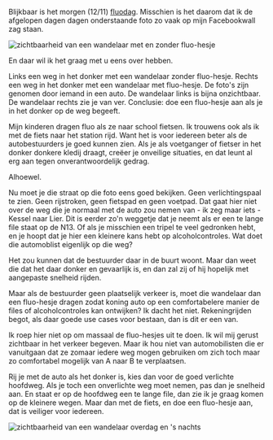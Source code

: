<!--
.. title: Over fluodag
.. slug: over-fluodag
.. date: 2018-11-11 20:56:25 UTC+01:00
.. tags: fietsen
.. category: 
.. link: 
.. description: 
.. type: text
-->

Blijkbaar is het morgen (12/11) [fluodag](http://www.xiu-jtvoi.org/fluodag-12-11-2018.html).
Misschien is het daarom dat ik de afgelopen dagen dagen onderstaande foto zo vaak op mijn
Facebookwall zag staan.

![zichtbaarheid van een wandelaar met en zonder
fluo-hesje](/galleries/victim_blaming/fluo-1.png)

En daar wil ik het graag met u eens over hebben.

<!-- TEASER_END -->

Links een weg in het donker met een wandelaar zonder fluo-hesje. Rechts een weg in het
donker met een wandelaar met fluo-hesje. De foto's zijn genomen door iemand in een auto.
De wandelaar links is bijna onzichtbaar. De wandelaar rechts zie je van ver. Conclusie: doe
een fluo-hesje aan als je in het donker op de weg begeeft.

Mijn kinderen dragen fluo als ze naar school fietsen. Ik trouwens ook als
ik met de fiets naar het station rijd. Want het is voor iedereen beter als de
autobestuurders je goed kunnen zien. Als je als voetganger of fietser in het donker 
donkere kledij draagt, creëer je onveilige situaties, en dat leunt al erg aan tegen
onverantwoordelijk gedrag.

Alhoewel.

Nu moet je die straat op die foto eens goed bekijken. Geen verlichtingspaal te zien. Geen
rijstroken, geen fietspad en geen voetpad. Dat gaat hier niet over de weg die je normaal
met de auto zou nemen van - ik zeg maar iets - Kessel naar Lier. Dit is eerder zo'n
weggetje dat je neemt als er een te lange file staat op de N13. Of als je misschien een
tripel te veel gedronken hebt, en je hoopt dat je hier een kleinere kans hebt op
alcoholcontroles. Wat doet die automoblist eigenlijk op die weg?

Het zou kunnen dat de bestuurder daar in de buurt woont. Maar dan weet die dat het
daar donker en gevaarlijk is, en dan zal zij of hij hopelijk met aangepaste snelheid
rijden.

Maar als de bestuurder geen plaatselijk verkeer is, moet die wandelaar dan een fluo-hesje
dragen zodat koning auto op een comfortabelere manier de files of alcoholcontroles kan
ontwijken? Ik dacht het niet. Rekeningrijden begot, als daar goede use cases voor bestaan,
dan is dit er een van.

Ik roep hier niet op om massaal de fluo-hesjes uit te doen. Ik wil mij gerust
zichtbaar in het verkeer begeven. Maar ik hou niet van automobilisten die
er vanuitgaan dat ze zomaar iedere weg mogen gebruiken om zich toch maar zo comfortabel
mogelijk van A naar B te verplaatsen.

Rij je met de auto als het donker is, kies dan voor de goed verlichte hoofdweg. Als je toch
een onverlichte weg moet nemen, pas dan je snelheid aan.
En staat er op de hoofdweg een
te lange file, dan zie ik je graag komen op de kleinere wegen. Maar dan met de fiets, en
doe een fluo-hesje aan, dat is veiliger voor iedereen.

![zichtbaarheid van een wandelaar overdag en 's
nachts](/galleries/victim_blaming/fluo-2.jpg)
